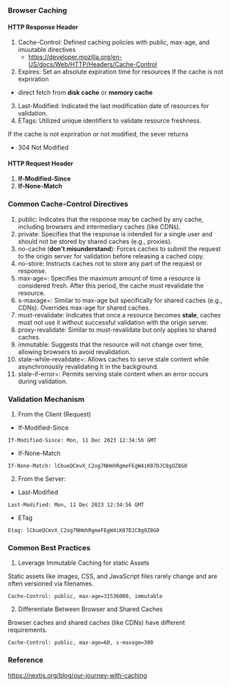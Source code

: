 ### Browser Caching

#### HTTP Response Header
1. Cache-Control: Defined caching policies with public, max-age, and imuutable directives
    - https://developer.mozilla.org/en-US/docs/Web/HTTP/Headers/Cache-Control
2. Expires: Set an absolute expiration time for resources
If the cache is not expriration
  - direct fetch from **disk cache** or **memory cache**
 

3. Last-Modified: Indicated the last modification date of resources for validation.
4. ETags: Utilized unique identifiers to validate resource freshness.

If the cache is not expriration or not modified, the sever returns
 - 304 Not Modified 

#### HTTP Request Header
1. **If-Modified-Since** 
2. **If-None-Match**


### Common Cache-Control Directives

1. public: Indicates that the response may be cached by any cache, including browsers and intermediary caches (like CDNs).
2. private: Specifies that the response is intended for a single user and should not be stored by shared caches (e.g., proxies).
3. no-cache (**don't misunderstand**): Forces caches to submit the request to the origin server for validation before releasing a cached copy.
4. no-store: Instructs caches not to store any part of the request or response.
5. max-age=<seconds>: Specifies the maximum amount of time a resource is considered fresh. After this period, the cache must revalidate the resource.
6. s-maxage=<seconds>: Similar to max-age but specifically for shared caches (e.g., CDNs). Overrides max-age for shared caches.
7. must-revalidate: Indicates that once a resource becomes **stale**, caches must not use it without successful validation with the origin server.
8. proxy-revalidate: Similar to must-revalidate but only applies to shared caches.
9. immutable: Suggests that the resource will not change over time, allowing browsers to avoid revalidation.
10. stale-while-revalidate=<seconds>: Allows caches to serve stale content while asynchronously revalidating it in the background.
11. stale-if-error=<seconds>: Permits serving stale content when an error occurs during validation.

### Validation Mechanism

1. From the Client (Request)

- If-Modified-Since

```http
If-Modified-Since: Mon, 11 Dec 2023 12:34:56 GMT
```

- If-None-Match

```http
If-None-Match: lCbueQCmvX_C2og7NHmhRgmeFEgW4iK07DJC8gOZ8G0
```

2. From the Server:

- Last-Modified

```http
Last-Modified: Mon, 11 Dec 2023 12:34:56 GMT
```

- ETag

```http
Etag: lCbueQCmvX_C2og7NHmhRgmeFEgW4iK07DJC8gOZ8G0
```

### Common Best Practices

1. Leverage Immutable Caching for static Assets

Static assets like images, CSS, and JavaScript files rarely change and are often versioned via filenames.

```http
Cache-Control: public, max-age=31536000, immutable
```

2. Differentiate Between Browser and Shared Caches

Browser caches and shared caches (like CDNs) have different requirements.

```http
Cache-Control: public, max-age=60, s-maxage=300
```

### Reference

https://nextjs.org/blog/our-journey-with-caching
